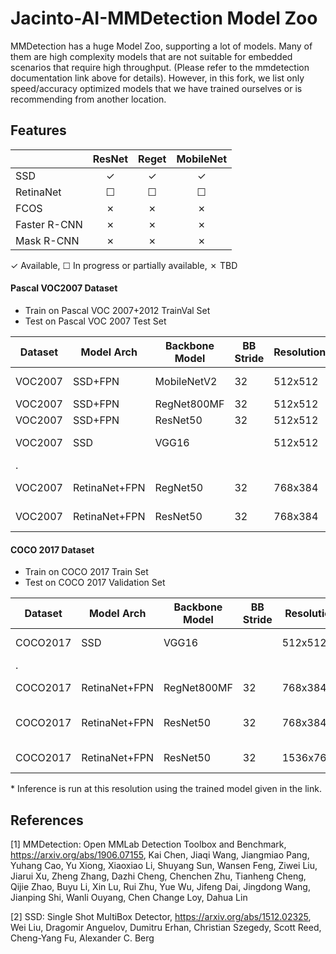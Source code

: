 # Jacinto-AI-MMDetection Model Zoo

MMDetection has a huge Model Zoo, supporting a lot of models. Many of them are high complexity models that are not suitable for embedded scenarios that require high throughput. (Please refer to the mmdetection documentation link above for details). However, in this fork, we list only speed/accuracy optimized models that we have trained ourselves or is recommending from another location.

## Features

|                    | ResNet   | Reget    | MobileNet|
|--------------------|:--------:|:--------:|:--------:|
| SSD                | ✓        | ✓        | ✓        |
| RetinaNet          | ☐        | ☐        | ☐        |
| FCOS               | ✗        | ✗        | ✗        |
| Faster R-CNN       | ✗        | ✗        | ✗        |
| Mask R-CNN         | ✗        | ✗        | ✗        |

✓ Available, ☐ In progress or partially available, ✗ TBD

#### Pascal VOC2007 Dataset
- Train on Pascal VOC 2007+2012 TrainVal Set
- Test on Pascal VOC 2007 Test Set

|Dataset  |Model Arch   |Backbone Model|BB Stride|Resolution|MeanAP50 (mAP%)|Giga MACS|Model Config File                                 |Pre-training|Download |
|---------|----------   |-----------   |-------- |----------|--------       |-------  |----------                                        |----------- |---
|VOC2007  |SSD+FPN      |MobileNetV2   |32       |512x512   |**76.1**       |**2.21** |configs/ssd/ ssd_mobilenet_fpn.py                 |ImageNet    |[link](https://bitbucket.itg.ti.com/projects/JACINTO-AI/repos/jacinto-ai-modelzoo/browse/pytorch/vision/object_detection/mmdetection/ssd/20200612-051942_ssd512_mobilenetv2_fpn) |
|VOC2007  |SSD+FPN      |RegNet800MF   |32       |512x512   |**79.7**       |**5.64** |configs/ssd/ ssd_regnet_fpn.py                    |ImageNet    |[link](https://bitbucket.itg.ti.com/projects/JACINTO-AI/repos/jacinto-ai-modelzoo/browse/pytorch/vision/object_detection/mmdetection/ssd/20200611-200124_ssd512_regnet800mf_fpn_bgr) |
|VOC2007  |SSD+FPN      |ResNet50      |32       |512x512   |**80.5**       |**27.1** |configs/ssd/ ssd_resnet_fpn.py                    |ImageNet    |[link](https://bitbucket.itg.ti.com/projects/JACINTO-AI/repos/jacinto-ai-modelzoo/browse/pytorch/vision/object_detection/mmdetection/ssd/20200614-234748_ssd512_resnet_fpn) |
|VOC2007  |SSD          |VGG16         |         |512x512   |               |**90.39**|mmdetection/configs/pascal_voc/ ssd512_voc0712.py|ImageNet    |[link](https://github.com/open-mmlab/mmdetection/tree/master/configs/pascal_voc)|
|.
|VOC2007  |RetinaNet+FPN|RegNet50      |32       |768x384    |**5.82**      |         |configs/retinanet/ retinanet_resnet_fpn_bgr.py    |COCO        |   |
|VOC2007  |RetinaNet+FPN|ResNet50      |32       |768x384    |**81.6**      |**61.24**|configs/retinanet/ retinanet_resnet_fpn_bgr.py    |COCO        |   |

#### COCO 2017 Dataset
- Train on COCO 2017 Train Set
- Test on COCO 2017 Validation Set

|Dataset  |Model Arch   |Backbone Model|BB Stride|Resolution|AP [0.5:0.95]%|Giga MACS|Model Config File                                          |Pre-training|Download |
|---------|----------   |-----------   |-------- |----------|--------      |-------  |----------                                                 |----       |---      |
|COCO2017 |SSD          |VGG16         |         |512x512   |**29.34**     |**98.81**|mmdetection/configs/ ssd/ ssd512_coco.py                   |ImageNet   |         |
|.
|COCO2017 |RetinaNet+FPN|RegNet800MF   |32       |768x384   |              |**6.04** |configs/retinanet/ retinanet_regnet_fpn_bgr.py             |ImageNet   |         |
|COCO2017 |RetinaNet+FPN|ResNet50      |32       |768x384*  |**29.0**      |**68.88**|mmdetection/configs/ retinanet/ retinanet_r50_fpn_1x_coco.py|ImageNet   |[link](https://github.com/open-mmlab/mmdetection/tree/master/configs/retinanet)|
|COCO2017 |RetinaNet+FPN|ResNet50      |32       |1536x768* |**36.1**      |**275.5**|mmdetection/configs/retinanet/ retinanet_r50_fpn_1x_coco.py|ImageNet   |[link](https://github.com/open-mmlab/mmdetection/tree/master/configs/atss)      |


\* Inference is run at this resolution using the trained model given in the link.

## References

[1] MMDetection: Open MMLab Detection Toolbox and Benchmark, https://arxiv.org/abs/1906.07155, Kai Chen, Jiaqi Wang, Jiangmiao Pang, Yuhang Cao, Yu Xiong, Xiaoxiao Li, Shuyang Sun, Wansen Feng, Ziwei Liu, Jiarui Xu, Zheng Zhang, Dazhi Cheng, Chenchen Zhu, Tianheng Cheng, Qijie Zhao, Buyu Li, Xin Lu, Rui Zhu, Yue Wu, Jifeng Dai, Jingdong Wang, Jianping Shi, Wanli Ouyang, Chen Change Loy, Dahua Lin

[2] SSD: Single Shot MultiBox Detector, https://arxiv.org/abs/1512.02325, Wei Liu, Dragomir Anguelov, Dumitru Erhan, Christian Szegedy, Scott Reed, Cheng-Yang Fu, Alexander C. Berg